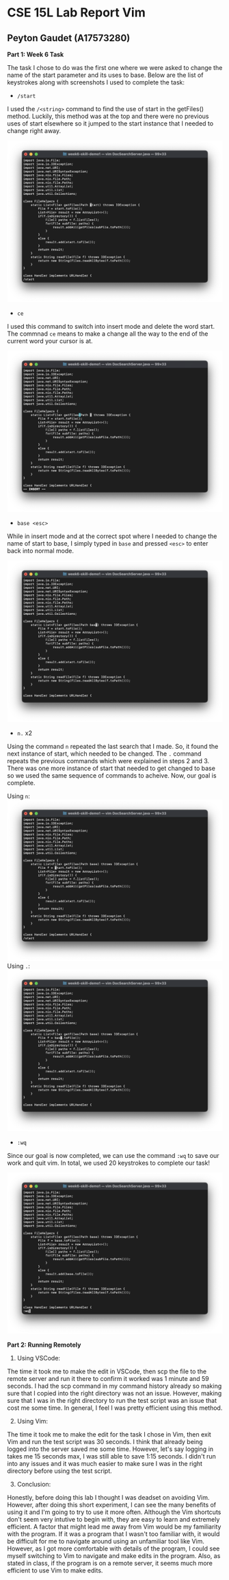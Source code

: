 # CSE 15L Lab Report Vim
## Peyton Gaudet (A17573280)

**Part 1: Week 6 Task**

The task I chose to do was the first one where we were asked to change the name of the start parameter and its uses to base. Below are the list of keystrokes along with screenshots I used to complete the task:

* `/start`

I used the `/<string>` command to find the use of start in the getFiles() method. Luckily, this method was at the top and there were no previous uses of start elsewhere so it jumped to the start instance that I needed to change right away.

![Image](vim.1.1.png)

* `ce`

I used this command to switch into insert mode and delete the word start. The commnad `ce` means to make a change all the way to the end of the current word your cursor is at.

![Image](vim.1.2.png)

* `base <esc>`

While in insert mode and at the correct spot where I needed to change the name of start to base, I simply typed in `base` and pressed `<esc>` to enter back into normal mode.

![Image](vim.1.3.png)

* `n.` x2

Using the command `n` repeated the last search that I made. So, it found the next instance of start, which needed to be changed. The `.` command repeats the previous commands which were explained in steps 2 and 3. There was one more instance of start that needed to get changed to base so we used the same sequence of commands to acheive. Now, our goal is complete.

Using `n`:
![Image](vim.1.4.1.png)
Using `.`:
![Image](vim.1.4.2.png)

* `:wq`

Since our goal is now completed, we can use the command `:wq` to save our work and quit vim. In total, we used 20 keystrokes to complete our task!

![Image](vim.1.5.png)



**Part 2: Running Remotely**

1. Using VSCode:

The time it took me to make the edit in VSCode, then scp the file to the remote server and run it there to confirm it worked was 1 minute and 59 seconds. I had the scp command in my command history already so making sure that I copied into the right directory was not an issue. However, making sure that I was in the right directory to run the test script was an issue that cost me some time. In general, I feel I was pretty efficient using this method.

2. Using Vim:

The time it took me to make the edit for the task I chose in Vim, then exit Vim and run the test script was 30 seconds. I think that already being logged into the server saved me some time. However, let's say logging in takes me 15 seconds max, I was still able to save 1:15 seconds. I didn't run into any issues and it was much easier to make sure I was in the right directory before using the test script.


3. Conclusion:

Honestly, before doing this lab I thought I was deadset on avoiding Vim. However, after doing this short experiment, I can see the many benefits of using it and I'm going to try to use it more often. Although the Vim shortcuts don't seem very intutive to begin with, they are easy to learn and extremely efficient. 
A factor that might lead me away from Vim would be my familiarity with the program. If it was a program that I wasn't too familiar with, it would be difficult for me to navigate around using an unfamiliar tool like Vim. However, as I got more comfortable with details of the program, I could see myself switching to Vim to navigate and make edits in the program. Also, as stated in class, if the program is on a remote server, it seems much more efficient to use Vim to make edits.
